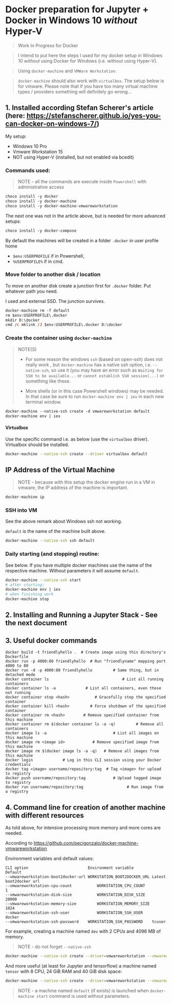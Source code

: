 # Docker preparation for Jupyter + Docker in Windows 10 *without* Hyper-V
>Work In Progress for Docker

>I intend to put here the steps I used for my docker setup in Windows 10 *without* using Docker for Windows (i.e. without using Hyper-V).

> Using `docker-machine` and `VMWare Workstation`.

> `docker-machine` should also work with `virtualbox`. The setup below is for vmware. Please note that if you have too many virtual machine types / providers something will definitely go wrong...

## 1. Installed according Stefan Scherer's article (here: https://stefanscherer.github.io/yes-you-can-docker-on-windows-7/)
My setup:
* Windows 10 Pro
* Vmware Workstation 15
* NOT using Hyper-V (installed, but not enabled via bcedit)

### Commands used:
> NOTE - all the commands are execute inside `Powershell` with administrative access
```ps
choco install -y docker
choco install -y docker-machine
choco install -y docker-machine-vmwareworkstation
```
The next one was not in the article above, but is needed for more advanced setups:
```ps
choco install -y docker-compose
```

By default the machines will be created in a folder `.docker` in user profile home

 * `$env:USERPROFILE` if in Powershell, 
 * `%USERPROFILE%` if in cmd.

### Move folder to another disk / location
To move on another disk create a junction first for `.docker` folder.
Put whatever path you need. 

I used and external SSD. The junction survives.

```ps
docker-machine rm -f default
rm $env:USERPROFILE\.docker
mkdir D:\docker
cmd /c mklink /J $env:USERPROFILE\.docker D:\docker

```
### Create the container using `docker-machine`
> NOTE(S)
> * For some reason the windows `ssh` (based on open-ssh) does not really work , but `docker-machine` has a native ssh option, i.e. `--native-ssh`, so use it (you may have an error such as `Waiting for SSH to be available...` or `cannot establish SSH session(...)` or something like these.
>
> * More shells (or in this case Powershell windows) may be needed. In that case be sure to run `docker-machine env | iex` in each new terminal window.

```ps
docker-machine --native-ssh create -d vmwareworkstation default
docker-machine env | iex

```
#### Virtualbox
Use the specific command i.e. as below (use the `virtualbox` driver). Virtualbox should be installed.
```bash
docker-machine --native-ssh create --driver virtualbox default
```

## IP Address of the Virtual Machine
> NOTE - because with this setup the docker engine run in a VM in vmware, the IP address of the machine is important.
```ps
docker-machine ip
```
### SSH into VM
See the above remark about Windows ssh not working.

`default` is the name of the machine built above.
```bash
docker-machine --native-ssh ssh default
```

### Daily starting (and stopping) routine:
See below. If you have multiple docker machines use the name of the respective machine. 
Without parameters it will assume `default`.

```bash
docker-machine --native-ssh start
# after starting:
docker-machine env | iex
# when finishing work
docker-machine stop
```

## 2. Installing and Running a Jupyter Stack - See the next document

## 3. Useful docker commands
```docker
docker build -t friendlyhello .  # Create image using this directory's Dockerfile
docker run -p 4000:80 friendlyhello  # Run "friendlyname" mapping port 4000 to 80
docker run -d -p 4000:80 friendlyhello         # Same thing, but in detached mode
docker container ls                                # List all running containers
docker container ls -a             # List all containers, even those not running
docker container stop <hash>           # Gracefully stop the specified container
docker container kill <hash>         # Force shutdown of the specified container
docker container rm <hash>        # Remove specified container from this machine
docker container rm $(docker container ls -a -q)         # Remove all containers
docker image ls -a                             # List all images on this machine
docker image rm <image id>            # Remove specified image from this machine
docker image rm $(docker image ls -a -q)   # Remove all images from this machine
docker login             # Log in this CLI session using your Docker credentials
docker tag <image> username/repository:tag  # Tag <image> for upload to registry
docker push username/repository:tag            # Upload tagged image to registry
docker run username/repository:tag                   # Run image from a registry
```

## 4. Command line for creation of another machine with different resources
As told above, for intensive processing more memory and more cores are needed.

According to https://github.com/pecigonzalo/docker-machine-vmwareworkstation

Environment variables and default values:

```
CLI option	                        Environment variable	        Default
--vmwareworkstation-boot2docker-url	WORKSTATION_BOOT2DOCKER_URL	Latest boot2docker url
--vmwareworkstation-cpu-count	        WORKSTATION_CPU_COUNT	        1
--vmwareworkstation-disk-size	        WORKSTATION_DISK_SIZE	        20000
--vmwareworkstation-memory-size	        WORKSTATION_MEMORY_SIZE	        1024
--vmwareworkstation-ssh-user	        WORKSTATION_SSH_USER	        docker
--vmwareworkstation-ssh-password	WORKSTATION_SSH_PASSWORD	tcuser
```

For example, creating a machine named `dev` with 2 CPUs and 4096 MB of memory. 
> NOTE - do not forget `--native-ssh`

```bash
docker-machine --native-ssh create --driver=vmwareworkstation --vmwareworkstation-cpu-count 2 --vmwareworkstation-memory-size 4096 dev
```
And more useful (at least for Jupyter and tensorflow) a machine named `tensor` with 8 CPU, 24 GiB RAM and 40 GiB disk space:
```bash
docker-machine --native-ssh create --driver=vmwareworkstation --vmwareworkstation-cpu-count 8 --vmwareworkstation-disk-size 40960 --vmwareworkstation-memory-size 24576 tensor
```
> NOTE - a machine named `default` (if exists) is launched when `docker-machine start` command is used without parameters.